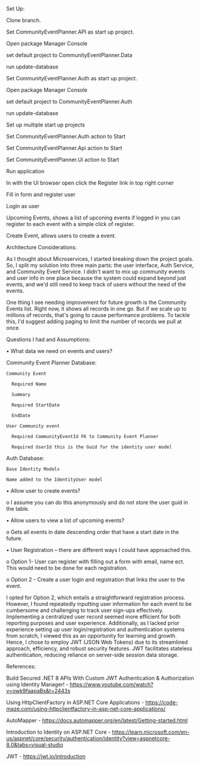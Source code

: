 Set Up: 

Clone branch.

Set CommunityEventPlanner.API as start up project.

Open package Manager Console

set default project to CommunityEventPlanner.Data

run update-database

Set CommunityEventPlanner.Auth as start up project.

Open package Manager Console

set default project to CommunityEventPlanner.Auth

run update-database

Set up multiple start up projects

Set CommunityEventPlanner.Auth action to Start

Set CommunityEventPlanner.Api action to Start

Set CommunityEventPlanner.Ui action to Start

Run application 

In with the UI browser open click the Register link in top right corner

Fill in form and register user

Login as user

Upcoming Events, shows a list of upconing events if logged in you can register to each event with a simple click of register.

Create Event, allows users to create a event.

Architecture Considerations:

As I thought about Microservices, I started breaking down the project goals. So, I split my solution into three main parts: 
the user interface, Auth Service, and Community Event Service. I didn't want to mix up community events and user info in one place because the system could expand beyond just events,
and we'd still need to keep track of users without the need of the events. 

One thing I see needing improvement for future growth is the Community Events list. Right now,
it shows all records in one go. But if we scale up to millions of records,
that's going to cause performance problems. To tackle this, I'd suggest adding paging to limit the number of records we pull at once.

Questions I had and Assumptions: 

•	What data we need on events and users? 

  Community Event Planner Database:
  
    Community Event 
	
      Required Name
	  
      Summary
	  
      Required StartDate
	  
      EndDate
  
    User Community event
	
      Required CommunityEventId FK to Community Event Planner
	  
      Required UserId this is the Guid for the identity user model
  
  Auth Database: 
  
    Base Identity Models
	
    Name added to the IdentityUser model

•	Allow user to create events? 

o	 I assume you can do this anonymously and do not store the user guid in the table.
  
•	Allow users to view a list of upcoming events? 

o	 Gets all events in date descending order that have a start date in the future.
  
•	User Registration – there are different ways I could have approached this.

o	Option 1- User can register with filling out a form with email, name ect. This would need to be done for each registration. 
  
o Option 2 - Create a user login and registration that links the user to the event.
  
I opted for Option 2, which entails a straightforward registration process. 
However, I found repeatedly inputting user information for each event to be cumbersome and challenging to track user sign-ups effectively.
Implementing a centralized user record seemed more efficient for both reporting purposes and user experience. Additionally,
as I lacked prior experience setting up user login/registration and authentication systems from scratch, 
I viewed this as an opportunity for learning and growth. Hence, I chose to employ JWT (JSON Web Tokens) due to its streamlined approach,
efficiency, and robust security features. JWT facilitates stateless authentication, reducing reliance on server-side session data storage.

References: 

Build Secured .NET 8 APIs With Custom JWT Authentication & Authorization using Identity Manager! - https://www.youtube.com/watch?v=owk9faapaBs&t=2443s

Using HttpClientFactory in ASP.NET Core Applications - https://code-maze.com/using-httpclientfactory-in-asp-net-core-applications/

AutoMapper - https://docs.automapper.org/en/latest/Getting-started.html

Introduction to Identity on ASP.NET Core - https://learn.microsoft.com/en-us/aspnet/core/security/authentication/identity?view=aspnetcore-8.0&tabs=visual-studio

JWT - https://jwt.io/introduction



